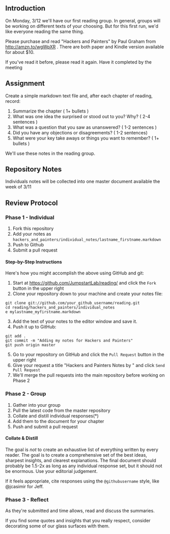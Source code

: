 ## Introduction

On Monday, 3/12 we'll have our first reading group. In general, groups
will be working on different texts of your choosing. But for this
first run, we'd like everyone reading the same thing.

Please purchase and read "Hackers and Painters" by Paul Graham from
http://amzn.to/wgWpXR . There are both paper and Kindle version
available for about $10.

If you've read it before, please read it again. Have it completed by the meeting

## Assignment

Create a simple markdown text file and, after each chapter of reading, record:

1. Summarize the chapter ( 1+ bullets )
2. What was one idea the surprised or stood out to you? Why? ( 2-4 sentences )
3. What was a question that you saw as unanswered? ( 1-2 sentences )
4. Did you have any objections or disagreements? ( 1-2 sentences)
5. What were your key take aways or things you want to remember? ( 1+ bullets )

We'll use these notes in the reading group.

## Repository Notes

Individuals notes will be collected into one master document available the week of 3/11

## Review Protocol

### Phase 1 - Individual

1. Fork this repository
2. Add your notes as `hackers_and_painters/individual_notes/lastname_firstname.markdown`
3. Push to Github
4. Submit a pull request

#### Step-by-Step Instructions

Here's how you might accomplish the above using GitHub and git:

1. Start at https://github.com/JumpstartLab/reading/ and click the `Fork` button in the upper right
2. Clone your repository down to your machine and create your notes file:
```
git clone git://github.com/your_github_username/reading.git
cd reading/hackers_and_painters/individual_notes
e mylastname_myfirstname.markdown
```

3. Add the text of your notes to the editor window and save it.
4. Push it up to GitHub:
```
git add .
git commit -m "Adding my notes for Hackers and Painters"
git push origin master
```

5. Go to your repository on GitHub and click the `Pull Request` button in the upper right
6. Give your request a title "Hackers and Painters Notes by <Your Name>" and click `Send Pull Request`
7. We'll merge the pull requests into the main repository before working on Phase 2

### Phase 2 - Group

1. Gather into your group
2. Pull the latest code from the master repository
3. Collate and distill individual responses(*)
4. Add them to the document for your chapter
5. Push and submit a pull request

#### Collate & Distill

The goal is *not* to create an exhaustive list of everything written by every reader. The goal is to create a comprehensive set of the best ideas, sharpest insights, and clearest explanations. The final document should probably be 1.5-2x as long as any individual response set, but it should not be enormous. Use your editorial judgement.

If it feels appropriate, cite responses using the `@githubusername` style, like @jcasimir for Jeff.

### Phase 3 - Reflect

As they're submitted and time allows, read and discuss the summaries.

If you find some quotes and insights that you really respect, consider decorating some of our glass surfaces with them.

